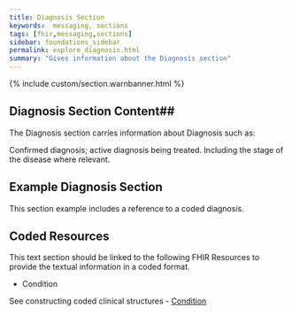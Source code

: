 ```yaml
---
title: Diagnosis Section
keywords:  messaging, sections
tags: [fhir,messaging,sections]
sidebar: foundations_sidebar
permalink: explore_diagnosis.html
summary: "Gives information about the Diagnosis section"
---
```


{% include custom/section.warnbanner.html %}

## Diagnosis Section Content##
The Diagnosis section carries information about Diagnosis such as:

Confirmed diagnosis; active diagnosis being treated.
Including the stage of the disease where relevant.


##  Example Diagnosis Section ##

This section example includes a reference to a coded diagnosis.

<script src="https://gist.github.com/IOPS-DEV/6903725738cefc330a8964316f0a5e9d.js"></script>

## Coded Resources ##

This text section should be linked to the following FHIR Resources to provide the textual information in a coded format.

- Condition
 
See constructing coded clinical structures - [Condition](build_conditions.html)






